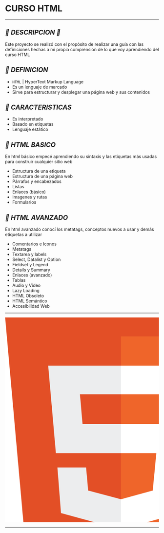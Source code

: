 # **CURSO HTML**

---

## _📍 DESCRIPCION 📍_

Este proyecto se realizó con el propósito de realizar una guía con las definiciones hechas a mi propia comprensión de lo que voy aprendiendo del curso HTML

## _📝 DEFINICION_

- `HTML` | HyperText Markup Language
- Es un lenguaje de marcado
- Sirve para estructurar y desplegar una página web y sus contenidos

## _📌 CARACTERISTICAS_

- Es interpretado
- Basado en etiquetas
- Lenguaje estático

## _🎯 HTML BASICO_

En html básico empecé aprendiendo su sintaxis y las etiquetas más usadas para construir cualquier sitio web

- Estructura de una etiqueta
- Estructura de una página web
- Párrafos y encabezados
- Listas
- Enlaces (básico)
- Imagenes y rutas
- Formularios

## _🚀 HTML AVANZADO_

En html avanzado conocí los metatags, conceptos nuevos a usar y demás etiquetas a utilizar

- Comentarios e Iconos
- Metatags
- Textarea y labels
- Select, Datalist y Option
- Fieldset y Legend
- Details y Summary
- Enlaces (avanzado)
- Tablas
- Audio y Video
- Lazy Loading
- HTML Obsoleto
- HTML Semántico
- Accesibilidad Web

---

<img src="img/html.svg">

---
